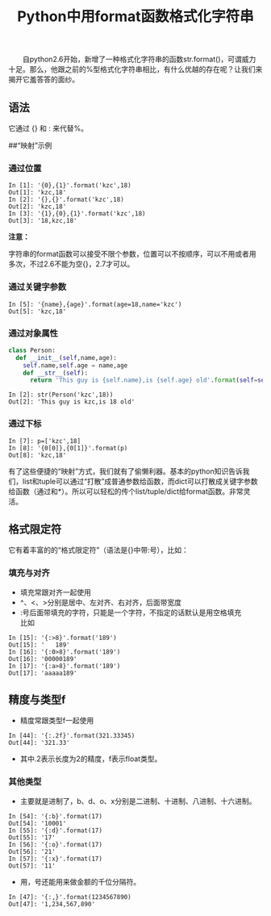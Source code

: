 ﻿---
layout: post
title: Python中用format函数格式化字符串
category: Python
tags: [Python]
---


　　自python2.6开始，新增了一种格式化字符串的函数str.format()，可谓威力十足。那么，他跟之前的%型格式化字符串相比，有什么优越的存在呢？让我们来揭开它羞答答的面纱。

## 语法

它通过 {} 和 : 来代替%。

##“映射”示例

### 通过位置

```shell
In [1]: '{0},{1}'.format('kzc',18) 
Out[1]: 'kzc,18'
In [2]: '{},{}'.format('kzc',18) 
Out[2]: 'kzc,18'
In [3]: '{1},{0},{1}'.format('kzc',18) 
Out[3]: '18,kzc,18'
```

**注意：**  

字符串的format函数可以接受不限个参数，位置可以不按顺序，可以不用或者用多次，不过2.6不能为空{}，2.7才可以。

### 通过关键字参数

```shell
In [5]: '{name},{age}'.format(age=18,name='kzc') 
Out[5]: 'kzc,18'
```

### 通过对象属性

```python
class Person: 
  def __init__(self,name,age): 
    self.name,self.age = name,age 
    def __str__(self): 
      return 'This guy is {self.name},is {self.age} old'.format(self=self) 
```

```shell
In [2]: str(Person('kzc',18)) 
Out[2]: 'This guy is kzc,is 18 old'
```

### 通过下标

```shell
In [7]: p=['kzc',18]
In [8]: '{0[0]},{0[1]}'.format(p)
Out[8]: 'kzc,18'
```

有了这些便捷的“映射”方式，我们就有了偷懒利器。基本的python知识告诉我们，list和tuple可以通过“打散”成普通参数给函数，而dict可以打散成关键字参数给函数（通过和*）。所以可以轻松的传个list/tuple/dict给format函数。非常灵活。

## 格式限定符

它有着丰富的的“格式限定符”（语法是{}中带:号），比如：

### 填充与对齐

* 填充常跟对齐一起使用  
* ^、<、>分别是居中、左对齐、右对齐，后面带宽度  
* :号后面带填充的字符，只能是一个字符，不指定的话默认是用空格填充  
比如

```shell
In [15]: '{:>8}'.format('189')
Out[15]: '   189'
In [16]: '{:0>8}'.format('189')
Out[16]: '00000189'
In [17]: '{:a>8}'.format('189')
Out[17]: 'aaaaa189'
```

## 精度与类型f

* 精度常跟类型f一起使用

```shell
In [44]: '{:.2f}'.format(321.33345)
Out[44]: '321.33'
```
* 其中.2表示长度为2的精度，f表示float类型。

### 其他类型

* 主要就是进制了，b、d、o、x分别是二进制、十进制、八进制、十六进制。

```shell
In [54]: '{:b}'.format(17)
Out[54]: '10001'
In [55]: '{:d}'.format(17)
Out[55]: '17'
In [56]: '{:o}'.format(17)
Out[56]: '21'
In [57]: '{:x}'.format(17)
Out[57]: '11'
```
* 用，号还能用来做金额的千位分隔符。

```shell
In [47]: '{:,}'.format(1234567890)
Out[47]: '1,234,567,890'
```  
  
  
